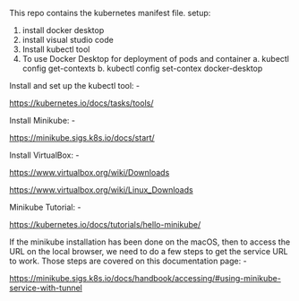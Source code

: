 This repo contains the kubernetes manifest file.
setup:
1. install docker desktop
2. install visual studio code 
3. Install kubectl tool
4. To use Docker Desktop for deployment of pods and container
   a. kubectl config get-contexts
   b. kubectl config set-contex docker-desktop


Install and set up the kubectl tool: -

https://kubernetes.io/docs/tasks/tools/

Install Minikube: -

https://minikube.sigs.k8s.io/docs/start/

Install VirtualBox: -

https://www.virtualbox.org/wiki/Downloads

https://www.virtualbox.org/wiki/Linux_Downloads

Minikube Tutorial: -

https://kubernetes.io/docs/tutorials/hello-minikube/

If the minikube installation has been done on the macOS, then to access the URL on the local browser, we need to do a few steps to get the service URL to work. Those steps are covered on this documentation page: -

https://minikube.sigs.k8s.io/docs/handbook/accessing/#using-minikube-service-with-tunnel